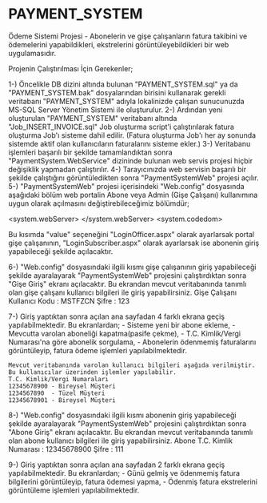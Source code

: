 # PAYMENT_SYSTEM
Ödeme Sistemi Projesi - Abonelerin ve gişe çalışanların fatura takibini ve ödemelerini yapabildikleri, ekstrelerini görüntüleyebildikleri bir web uygulamasıdır.

Projenin Çalıştırılması İçin Gerekenler;

1-) Öncelikle DB dizini altında bulunan "PAYMENT_SYSTEM.sql" ya da "PAYMENT_SYSTEM.bak" dosyalarından birisini kullanarak gerekli veritabanı "PAYMENT_SYSTEM" adıyla lokalinizde çalışan sunucunuzda MS-SQL Server Yönetim Sistemi ile oluşturulur.
2-) Ardından yeni oluşturulan "PAYMENT_SYSTEM" veritabanı altında "Job_INSERT_INVOICE.sql" Job oluşturma script'i çalıştırılarak fatura oluşturma Job'ı sisteme dahil edilir. (Fatura oluşturma Job'ı her ay sonunda sistemde aktif olan kullanıcıların faturalarını sisteme ekler.)
3-) Veritabanu işlemleri başarılı bir şekilde tamamlandıktan sonra "PaymentSystem.WebService" dizininde bulunan web servis projesi hiçbir değişiklik yapmadan çalıştırılır.
4-) Tarayıcınızda web servisin başarılı bir şekilde çalıştığını görüntüledikten sonra "PaymentSystemWeb" projesi açılır.
5-) "PaymentSystemWeb" projesi içerisindeki "Web.config" dosyasında aşağıdaki bölüm web portalin Abone veya Admin (Gişe Çalışanı) kullanımına uygun olarak açılmasını değiştirebileceğimiz bölümdür;

  <system.webServer>
    <defaultDocument>
      <files>
        <!--<add value="LoginOfficer.aspx"/>-->
        <!--<add value="LoginSubscriber.aspx"/>-->
        <add value="LoginOfficer.aspx"/>
      </files>
    </defaultDocument>
  </system.webServer>
  <system.codedom>
  
  Bu kısımda "value" seçeneğini "LoginOfficer.aspx" olarak ayarlarsak portal gişe çalışanının, "LoginSubscriber.aspx" olarak ayarlarsak ise abonenin giriş yapabileceği şekilde açılacaktır.
  
6-) "Web.config" dosyasındaki ilgili kısmı gişe çalışanının giriş yapabileceği şekilde ayaralayarak "PaymentSystemWeb" projesini çalıştırdıktan sonra "Gişe Giriş" ekranı açılacaktır. Bu ekrandan mevcut veritabanında tanımlı olan gişe çalışanı kullanıcı bilgileri ile giriş yapabilirsiniz.
	Gişe Çalışanı
	Kullanıcı Kodu : MSTFZCN
			 Şifre : 123

7-) Giriş yaptıktan sonra açılan ana sayfadan 4 farklı ekrana geçiş yapılabilmektedir. Bu ekranlardan; 
    - Sisteme yeni bir abone ekleme,
	- Mevcutta varolan aboneliği kapatma(pasife çekme),
	- T.C. Kimlik/Vergi Numarası'na göre abonelik sorgulama,
	- Abonelerin ödenmemiş faturalarını görüntüleyip, fatura ödeme işlemleri yapılabilmektedir.
	
	Mevcut veritabanında varolan kullanıcı bilgileri aşağıda verilmiştir. Bu kullanıcılar üzerinden işlemler yapılabilir.
	T.C. Kimlik/Vergi Numaraları
	12345678900 - Bireysel Müşteri
	1234567890  - Tüzel Müşteri
	12345678901 - Bireysel Müşteri
	
8-) "Web.config" dosyasındaki ilgili kısmı abonenin giriş yapabileceği şekilde ayaralayarak "PaymentSystemWeb" projesini çalıştırdıktan sonra "Abone Giriş" ekranı açılacaktır. Bu ekrandan mevcut veritabanında tanımlı olan abone kullanıcı bilgileri ile giriş yapabilirsiniz.
	Abone
	T.C. Kimlik Numarası : 12345678900
			       Şifre : 111
				   
9-) Giriş yaptıktan sonra açılan ana sayfadan 2 farklı ekrana geçiş yapılabilmektedir. Bu ekranlardan; 
    - Günü gelmiş ve ödenmemiş fatura bilgilerini görüntüleyip, fatura ödemesi yapma,
	- Ödenmiş fatura ekstrelerini görüntüleme işlemleri yapılabilmektedir.